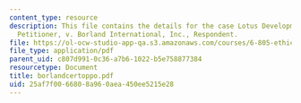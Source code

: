 ```yaml
---
content_type: resource
description: This file contains the details for the case Lotus Development Corporation,
  Petitioner, v. Borland International, Inc., Respondent.
file: https://ol-ocw-studio-app-qa.s3.amazonaws.com/courses/6-805-ethics-and-the-law-on-the-electronic-frontier-fall-2005/25af7f0066808a960aea450ee5215e28_borlandcertoppo.pdf
file_type: application/pdf
parent_uid: c807d991-0c36-a7b6-1022-b5e758877384
resourcetype: Document
title: borlandcertoppo.pdf
uid: 25af7f00-6680-8a96-0aea-450ee5215e28
---
```

